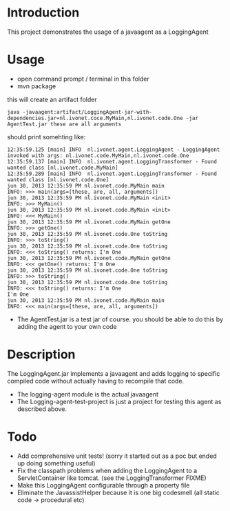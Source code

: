 # Introduction #

This project demonstrates the usage of a javaagent as a LoggingAgent

# Usage #

* open command prompt / terminal in this folder
* mvn package


this will create an artifact folder



    java -javaagent:artifact/LoggingAgent-jar-with-dependencies.jar=nl.ivonet.coce.MyMain,nl.ivonet.code.One -jar AgentTest.jar these are all arguments


should print somehting like:


    12:35:59.125 [main] INFO  nl.ivonet.agent.LoggingAgent - LoggingAgent invoked with args: nl.ivonet.code.MyMain,nl.ivonet.code.One
    12:35:59.137 [main] INFO  nl.ivonet.agent.LoggingTransformer - Found wanted class [nl.ivonet.code.MyMain]
    12:35:59.289 [main] INFO  nl.ivonet.agent.LoggingTransformer - Found wanted class [nl.ivonet.code.One]
    jun 30, 2013 12:35:59 PM nl.ivonet.code.MyMain main
    INFO: >>> main(args=[these, are, all, arguments])
    jun 30, 2013 12:35:59 PM nl.ivonet.code.MyMain <init>
    INFO: >>> MyMain()
    jun 30, 2013 12:35:59 PM nl.ivonet.code.MyMain <init>
    INFO: <<< MyMain()
    jun 30, 2013 12:35:59 PM nl.ivonet.code.MyMain getOne
    INFO: >>> getOne()
    jun 30, 2013 12:35:59 PM nl.ivonet.code.One toString
    INFO: >>> toString()
    jun 30, 2013 12:35:59 PM nl.ivonet.code.One toString
    INFO: <<< toString() returns: I'm One
    jun 30, 2013 12:35:59 PM nl.ivonet.code.MyMain getOne
    INFO: <<< getOne() returns: I'm One
    jun 30, 2013 12:35:59 PM nl.ivonet.code.One toString
    INFO: >>> toString()
    jun 30, 2013 12:35:59 PM nl.ivonet.code.One toString
    INFO: <<< toString() returns: I'm One
    I'm One
    jun 30, 2013 12:35:59 PM nl.ivonet.code.MyMain main
    INFO: <<< main(args=[these, are, all, arguments])


* The AgentTest.jar is a test jar of course. you should be able to do this by adding the agent to your own code


# Description #

The LoggingAgent.jar implements a javaagent and adds logging to specific compiled code without actually having to
recompile that code.

* The logging-agent module is the actual javaagent
* The Logging-agent-test-project is just a project for testing this agent as described above.

# Todo #

* Add comprehensive unit tests! (sorry it started out as a poc but ended up doing something useful)
* Fix the classpath problems when adding the LoggingAgent to a ServletContainer like tomcat. (see the LoggingTransformer FIXME)
* Make this LoggingAgent configurable through a property file
* Eliminate the JavassistHelper because it is one big codesmell (all static code -> procedural etc)


